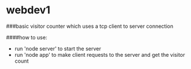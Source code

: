 # webdev1

###basic visitor counter which uses a tcp client to server connection

####how to use:
* run 'node server' to start the server
* run 'node app' to make client requests to the server and get the visitor  count
